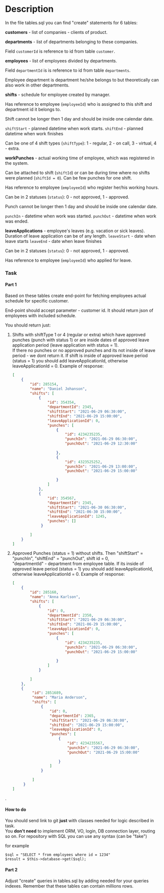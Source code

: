 # Description

In the file tables.sql you can find "create" statements for 6 tables:

**customers** - list of companies - clients of product.

**departments** - list of departments belonging to these companies. 

Field `customerId` is reference to id from table `customer`.

**employees** - list of employees divided by departments. 

Field `departmentId` is is reference to id from table `departments`. 

Employee department is department he/she belongs to but theoretically can also work in other departments.   

**shifts** - schedule for employee created by manager. 
 
 Has reference to employee (`employeeId`) who is assigned to this shift and department id it belongs to.
 
 Shift cannot be longer then 1 day and should be inside one calendar date. 
 
 `shiftStart` - planned datetime when work starts.
 `shiftEnd` - planned datetime when work finishes
 
 Can be one of 4 shift types (`shiftType`): 1 - regular, 2 - on call, 3 - virtual, 4 - extra.
 
**workPunches** - actual working time of employee, which was registered in the system. 

Can be attached to shift (`shiftId`) 
or can be during time where no shifts were planned (`shiftId = 0`). 
Can be few punches for one shift.

 Has reference to employee (`employeeId`)  who register her/his working hours. 
 
 Can be in 2 statuses (`status`):  0 - not approved, 1 - approved. 
 
Punch cannot be longer then 1 day and should be inside one calendar date. 
  
 `punchIn` - datetime when work was started.
 `punchOut` - datetime when work was ended. 
 
**leaveApplications** - employee's leaves (e.g. vacation or sick leaves).
Duration of leave application can be of any length. 
`leaveStart` - date when leave starts
`leaveEnd` -  date when leave finishes

Can be in 2 statuses (`status`):  0 - not approved, 1 - approved. 

Has reference to employee (`employeeId`) who applied for leave.


### Task

#### Part 1
Based on these tables create end-point for fetching employees  actual schedule for specific customer. 

End-point should accept parameter - customer id. 
It should return json of employees with included schedule. 

You should return just: 

1. Shifts with shiftType 1 or 4 (regular or extra) which have approved punches 
(punch with status 1) or are inside dates of approved leave application period  (leave application with status = 1).  
If there no punches or no approved punches and its not inside of leave period - we dont return it. 
If shift is inside of approved leave period (status = 1) you should add leaveApplicationId, otherwise leaveApplicationId = 0.
    Example of response:
    ```json
    [
        {
            "id": 285154,
            "name": "Daniel Johanson",
            "shifts": [
                {
                    "id": 354354,
                    "departmentId": 2345,
                    "shiftStart": "2021-06-29 06:30:00",
                    "shiftEnd": "2021-06-29 15:00:00",
                    "leaveApplicationId": 0,
                    "punches": [
                        {
                            "id": 4234235235,
                            "punchIn": "2021-06-29 06:30:00",                  
                            "punchOut": "2021-06-29 12:30:00"                                 
                            
                        },
                        {
                            "id": 4323525252,
                            "punchIn": "2021-06-29 13:00:00",                  
                            "punchOut": "2021-06-29 15:00:00"                                     
    
                        }
                    ]
                },
                {
                    "id": 354567,
                    "departmentId": 2345,
                    "shiftStart": "2021-06-30 06:30:00",
                    "shiftEnd": "2021-06-30 15:00:00",
                    "leaveApplicationId": 1245,
                    "punches": []
                 }
             
            ]
        }
    ]
    ```
2. Approved Punches (status = 1) without shifts. 
Then "shiftStart" = "punchIn", "shiftEnd" = "punchOut", shift id = 0,  
"departmentId" - department from employee table.
If its inside of approved leave period (status = 1) you should add leaveApplicationId, otherwise leaveApplicationId = 0.
    Example of response:
    ```json
    [
        {
            "id": 285160,
            "name": "Anna Karlson",
            "shifts": [
                {
                    "id": 0,
                    "departmentId": 2350,
                    "shiftStart": "2021-06-29 06:30:00",
                    "shiftEnd": "2021-06-29 15:00:00",
                    "leaveApplicationId": 0,
                    "punches": [
                        {
                            "id": 4234235235,
                            "punchIn": "2021-06-29 06:30:00",                  
                            "punchOut": "2021-06-29 15:00:00"                  
                            
                        }
                    ]
                }
             
            ]
        },
        {
             "id": 2851689,
             "name": "Maria Anderson",
             "shifts": [
                 {
                     "id": 0,
                     "departmentId": 2365,
                     "shiftStart": "2021-06-29 06:30:00",
                     "shiftEnd": "2021-06-29 15:00:00",
                     "leaveApplicationId": 0,
                     "punches": [
                         {
                             "id": 4234235567,
                             "punchIn": "2021-06-29 06:30:00",                  
                             "punchOut": "2021-06-29 15:00:00"                  
                             
                         }
                     ]
                 }
              
             ]
         }
    ]
    ```
. 
#### How to do
You should send link to git **just** with classes needed for logic described in task.     
You **don't need** to implement ORM, VO, login, DB connection layer, routing so on. 
For repository with SQL you can use any syntax (can be "fake")

for example 
```
$sql = "SELECT * from employees where id = 1234"
$result = $this->database->get($sql);
```

#### Part 2
Adjust "create" queries in tables.sql by adding needed for your queries indexes. 
Remember that these tables can contain millions rows. 

